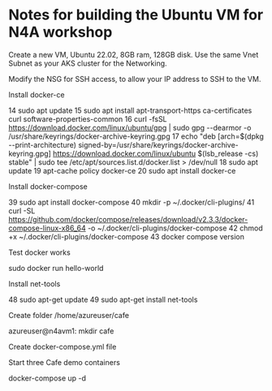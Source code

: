 # Notes for building the Ubuntu VM for N4A workshop

Create a new VM, Ubuntu 22.02, 8GB ram, 128GB disk.
Use the same Vnet Subnet as your AKS cluster for the Networking.

Modify the NSG for SSH access, to allow your IP address to SSH to the VM.

Install docker-ce

   14  sudo apt update
   15  sudo apt install apt-transport-https ca-certificates curl software-properties-common
   16  curl -fsSL https://download.docker.com/linux/ubuntu/gpg | sudo gpg --dearmor -o /usr/share/keyrings/docker-archive-keyring.gpg
   17  echo "deb [arch=$(dpkg --print-architecture) signed-by=/usr/share/keyrings/docker-archive-keyring.gpg] https://download.docker.com/linux/ubuntu $(lsb_release -cs) stable" | sudo tee /etc/apt/sources.list.d/docker.list > /dev/null
   18  sudo apt update
   19  apt-cache policy docker-ce
   20  sudo apt install docker-ce

Install docker-compose

   39  sudo apt install docker-compose
   40  mkdir -p ~/.docker/cli-plugins/
   41  curl -SL https://github.com/docker/compose/releases/download/v2.3.3/docker-compose-linux-x86_64 -o ~/.docker/cli-plugins/docker-compose
   42  chmod +x ~/.docker/cli-plugins/docker-compose
   43  docker compose version


Test docker works

sudo docker run hello-world

Install net-tools

   48  sudo apt-get update
   49  sudo apt-get install net-tools

Create folder /home/azureuser/cafe

azureuser@n4avm1: mkdir cafe

Create docker-compose.yml file

Start three Cafe demo containers

docker-compose up -d

